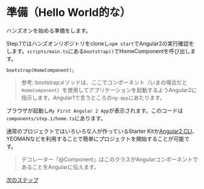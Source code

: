 # 準備（Hello World的な）

ハンズオンを始める準備をします。

Step.1ではハンズオンリポジトリをcloneし`npm start`でAngular2の実行確認をします。`scripts/main.ts`にある`bootstrap()`でHomeComponentを呼び出します。

```typscript
bootstrap(HomeComponent);
```

> 参考: bootstrapメソッドは、ここでコンポーネント（いまの場合だと`HomeComponent`）を使用してアプリケーションを起動するようAngular2に指示します。Angular1で言うところの`ng-app`にあたります。

ブラウザが起動し`My First Angular 2 App`が表示されます。このコードは`components/step.1/home.ts`にあります。

通常のプロジェクトではいろいろな人が作っているStarter Kitか[Angular2 CLI](https://cli.angular.io/)、YEOMANなどを利用することで簡単にプロジェクトを開始することが可能です。

> デコレーター「@Component」はこのクラスがAngularコンポーネントであることをAngularに伝えます。

[次のステップ](../step.2)
